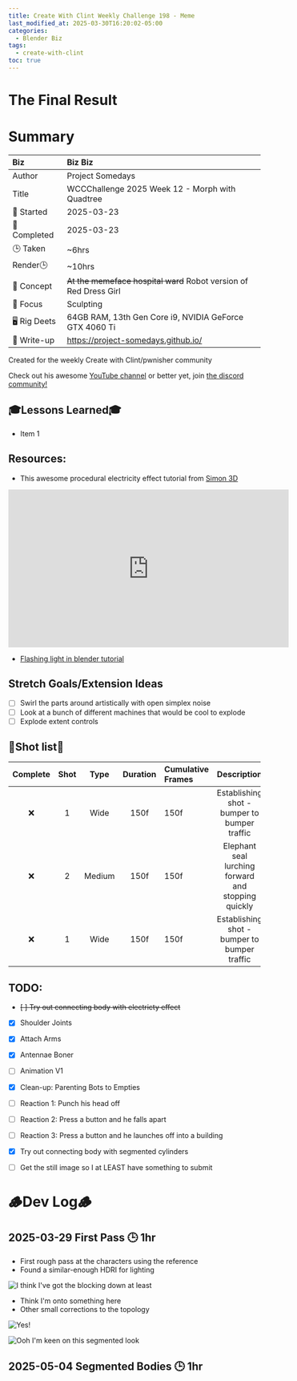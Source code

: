 ```yaml
---
title: Create With Clint Weekly Challenge 198 - Meme
last_modified_at: 2025-03-30T16:20:02-05:00
categories:
  - Blender Biz
tags:
  - create-with-clint
toc: true
---
```


# The Final Result
<!-- [![Watch the video](https://img.youtube.com/vi/4eS8dGd9_TI/maxresdefault.jpg)](https://youtu.be/4eS8dGd9_TI) -->

# Summary

| Biz             | Biz Biz                               |
|:--------        | :---------                                |
| Author          | Project Somedays                      |
| Title           | WCCChallenge 2025 Week 12 - Morph with Quadtree |
| 📅 Started      | 2025-03-23        |
| 📅 Completed    | 2025-03-23        |
| 🕒 Taken        | ~6hrs                                  |
| Render🕒        | ~10hrs          |
| 🤯 Concept      | ~~At the memeface hospital ward~~ Robot version of Red Dress Girl       |
| 🔎 Focus        | Sculpting       |
| 🖥️ Rig Deets    | 64GB RAM, 13th Gen Core i9, NVIDIA GeForce GTX 4060 Ti |
| 📔 Write-up     | https://project-somedays.github.io/ |

Created for the weekly Create with Clint/pwnisher community

Check out his awesome [YouTube channel](https://www.youtube.com/c/pwnisher) or better yet, join [the discord community!](https://discord.com/channels/673719770410909696/688444060737994785/922141725944872980)

## 🎓Lessons Learned🎓
- Item 1

## Resources:
- This awesome procedural electricity effect tutorial from [Simon 3D](https://www.youtube.com/@Simon3D)

<iframe width="560" height="315" src="https://www.youtube.com/embed/fHcuDamtc98?si=6QQkhBsM-oU-SChh" title="YouTube video player" frameborder="0" allow="accelerometer; autoplay; clipboard-write; encrypted-media; gyroscope; picture-in-picture; web-share" referrerpolicy="strict-origin-when-cross-origin" allowfullscreen></iframe>

- [Flashing light in blender tutorial](https://www.youtube.com/shorts/Qy1QdM1v-T8)


## Stretch Goals/Extension Ideas
- [ ] Swirl the parts around artistically with open simplex noise
- [ ] Look at a bunch of different machines that would be cool to explode
- [ ] Explode extent controls

## 🎥Shot list🎥

|Complete | Shot   | Type     | Duration | Cumulative Frames | Description                    |
| :----:  | :----: | :----:   | :----:   | :----        | :----:                              |
|  ❌     | 1      | Wide     | 150f     | 150f         |Establishing shot - bumper to bumper traffic|
|  ❌     | 2      | Medium     | 150f     | 150f       |Elephant seal lurching forward and stopping quickly |
|  ❌    | 1      | Wide     | 150f     | 150f         |Establishing shot - bumper to bumper traffic|

## TODO:

- ~~[ ] Try out connecting body with electricty effect~~
- [x] Shoulder Joints
- [x] Attach Arms
- [x] Antennae Boner
- [ ] Animation V1
- [x] Clean-up: Parenting Bots to Empties
- [ ] Reaction 1: Punch his head off
- [ ] Reaction 2: Press a button and he falls apart
- [ ] Reaction 3: Press a button and he launches off into a building
- [x] Try out connecting body with segmented cylinders
- [ ] Get the still image so I at LEAST have something to submit



# 🪵Dev Log🪵

## 2025-03-29 First Pass 🕒 1hr
  - First rough pass at the characters using the reference
  - Found a similar-enough HDRI for lighting

![I think I've got the blocking down at least](/assets/images/2025-06-03_Meme_FirstRender.jpg)
  - Think I'm onto something here
  - Other small corrections to the topology

![Yes!](/assets/images/2025-06-04_Meme_ConnectingBodyParts.jpg)

![Ooh I'm keen on this segmented look](/assets/images/2025-06-04_Meme_Adding%20Detail.jpg)

## 2025-05-04 Segmented Bodies 🕒 1hr

